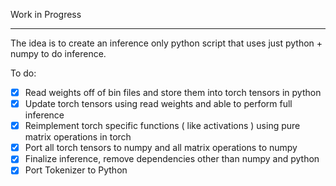 Work in Progress

---
The idea is to create an inference only python script that uses just python + numpy to do inference.

To do:

- [X] Read weights off of bin files and store them into torch tensors in python
- [X] Update torch tensors using read weights and able to perform full inference
- [X] Reimplement torch specific functions ( like activations ) using pure matrix operations in torch
- [X] Port all torch tensors to numpy and all matrix operations to numpy
- [X] Finalize inference, remove dependencies other than numpy and python
- [X] Port Tokenizer to Python
